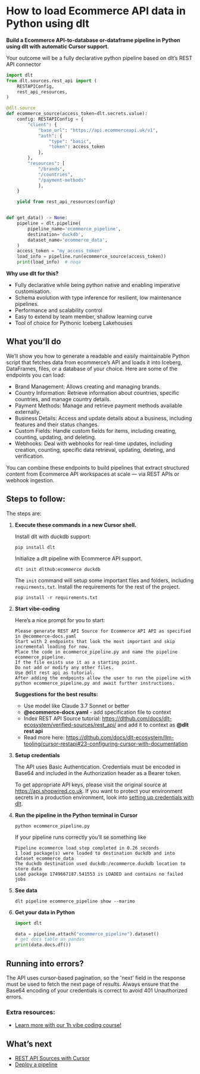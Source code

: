 # How to load Ecommerce API data in Python using dlt

**Build a Ecommerce API-to-database or-dataframe pipeline in Python using dlt with automatic Cursor support.**

Your outcome will be a fully declarative python pipeline based on dlt’s REST API connector

```python
import dlt
from dlt.sources.rest_api import (
    RESTAPIConfig,
    rest_api_resources,
)

@dlt.source
def ecommerce_source(access_token=dlt.secrets.value):
    config: RESTAPIConfig = {
        "client": {
            "base_url": "https://api.ecommerceapi.uk/v1",
            "auth": {
                "type": "basic",
                "token": access_token
            },
        },
        "resources": [
            "/brands",
            "/countries",
            "/payment-methods"
            ],
    }

    yield from rest_api_resources(config)


def get_data() -> None:
    pipeline = dlt.pipeline(
        pipeline_name='ecommerce_pipeline',
        destination='duckdb',
        dataset_name='ecommerce_data', 
    )
    access_token = "my_access_token"
    load_info = pipeline.run(ecommerce_source(access_token))
    print(load_info)  # noqa
```

**Why use dlt for this?**

- Fully declarative while being python native and enabling imperative customisation.
- Schema evolution with type inference for resilient, low maintenance pipelines.
- Performance and scalability control
- Easy to extend by team member, shallow learning curve
- Tool of choice for Pythonic Iceberg  Lakehouses

## What you’ll do

We’ll show you how to generate a readable and easily maintainable Python script that fetches data from ecommerce’s API and loads it into Iceberg, DataFrames, files, or a database of your choice. Here are some of the endpoints you can load:

- Brand Management: Allows creating and managing brands.
- Country Information: Retrieve information about countries, specific countries, and manage country details.
- Payment Methods: Manage and retrieve payment methods available externally.
- Business Details: Access and update details about a business, including features and their status changes.
- Custom Fields: Handle custom fields for items, including creating, counting, updating, and deleting.
- Webhooks: Deal with webhooks for real-time updates, including creation, counting, specific data retrieval, updating, deleting, and verification.

You can combine these endpoints to build pipelines that extract structured content from Ecommerce API workspaces at scale — via REST APIs or webhook ingestion.

## Steps to follow:

The steps are:

1. **Execute these commands in a new Cursor shell.**
    
    Install dlt with duckdb support:
    ```shell
    pip install dlt
    ```

    Initialize a dlt pipeline with Ecommerce API support.
    ```shell
    dlt init dlthub:ecommerce duckdb
    ```

    The `init` command will setup some important files and folders, including `requirments.txt`. Install the requirements for the rest of the project.
    ```shell
    pip install -r requirements.txt
    ```
    
2. **Start vibe-coding**
    
    Here’s a nice prompt for you to start: 
    
    ```
    Please generate REST API Source for Ecommerce API API as specified in @ecommerce-docs.yaml 
    Start with 2 endpoints that look the most important and skip incremental loading for now. 
    Place the code in ecommerce_pipeline.py and name the pipeline ecommerce_pipeline. 
    If the file exists use it as a starting point. 
    Do not add or modify any other files. 
    Use @dlt rest api as tutorial. 
    After adding the endpoints allow the user to run the pipeline with python ecommerce_pipeline.py and await further instructions.
    
    ```
    
    **Suggestions for the best results:**
    - Use model like Claude 3.7 Sonnet or better
    - **@ecommerce-docs.yaml** - add specification file to context
    - Index REST API Source tutorial: https://dlthub.com/docs/dlt-ecosystem/verified-sources/rest_api/ and add it to context as **@dlt rest api**
    - Read more here: https://dlthub.com/docs/dlt-ecosystem/llm-tooling/cursor-restapi#23-configuring-cursor-with-documentation
    
3. **Setup credentials** 
    
    The API uses Basic Authentication. Credentials must be encoded in Base64 and included in the Authorization header as a Bearer token.
    
    To get appropriate API keys, please visit the original source at https://api.shopwired.co.uk.
    If you want to protect your environment secrets in a production environment, look into [setting up credentials with dlt](https://dlthub.com/docs/walkthroughs/add_credentials).
    
4. **Run the pipeline in the Python terminal in Cursor**
    
    ```shell
    python ecommerce_pipeline.py
    ```
    
    If your pipeline runs correctly you’ll se something like
    
    ```shell
    Pipeline ecommerce load step completed in 0.26 seconds
    1 load package(s) were loaded to destination duckdb and into dataset ecommerce_data
    The duckdb destination used duckdb:/ecommerce.duckdb location to store data
    Load package 1749667187.541553 is LOADED and contains no failed jobs
    ```
    
5. **See data**
    
    ```shell
    dlt pipeline ecommerce_pipeline show --marimo
    ```
    
6. **Get your data in Python**
    
    ```python
    import dlt
    
    data = pipeline.attach("ecommerce_pipeline").dataset()
    # get docs table as pandas
    print(data.docs.df())
    ```

## Running into errors?

The API uses cursor-based pagination, so the 'next' field in the response must be used to fetch the next page of results. Always ensure that the Base64 encoding of your credentials is correct to avoid 401 Unauthorized errors.

### Extra resources:

- [Learn more with our 1h vibe coding course!](https://www.youtube.com/watch?v=GGid70rnJuM)

## What’s next

- [REST API Sources with Cursor](https://dlthub.com/docs/dlt-ecosystem/llm-tooling/cursor-restapi)
- [Deploy a pipeline](https://dlthub.com/docs/walkthroughs/deploy-a-pipeline)